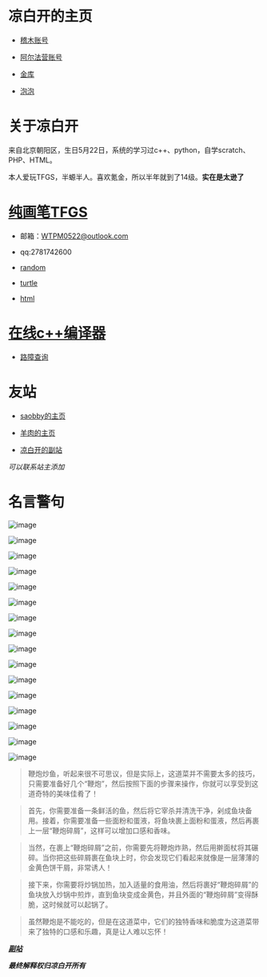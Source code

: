 

# 凉白开的主页
- [稽木账号](https://gitblock.cn/Users/1229658)

- [阿尔法营账号](https://aerfaying.com/Users/1229658)

- [金库](https://gitblock.cn/Studios/67751)

- [泡泡](https://im.popoim.com/im/web)

# 关于凉白开
来自北京朝阳区，生日5月22日，系统的学习过c++、python，自学scratch、PHP、HTML。

本人爱玩TFGS，半螈半人。喜欢氪金，所以半年就到了14级。**实在是太逊了**

# [纯画笔TFGS](https://gitblock.cn/Projects/1157709)

- 邮箱：WTPM0522@outlook.com

- qq:2781742600

- [random](https://www.runoob.com/python/func-number-random.html)

- [turtle](https://blog.csdn.net/zengxiantao1994/article/details/76588580)

- [html](https://www.runoob.com/html/html-tutorial.html)

# [在线c++编译器](https://www.json.cn/runcode/run_cpp920/)

- [路障查询](https://isolator.saobby.tk/)

# 友站
- [saobby的主页](https://www.saobby.com/)

- [羊肉的主页](https://yangrou9999tfgs.github.io/)

- [凉白开的副站](https://wtpm.github.io/)

*可以联系站主添加*

# 名言警句
![image](https://user-images.githubusercontent.com/126471313/221842565-9e8a8519-ffef-4881-9e1b-a604e0bfc365.png)

![image](https://user-images.githubusercontent.com/126471313/225298232-ecd6061f-a359-49b5-abba-ade80f0e245c.png)

![image](https://user-images.githubusercontent.com/126471313/225299905-63e99129-f6ba-4f80-b72d-5299c2b681a7.png)


![image](https://user-images.githubusercontent.com/126471313/225297771-8e3b9d03-db0c-4bef-bb9a-b1b1445b90bc.png)


![image](https://user-images.githubusercontent.com/126471313/225297215-164c66ba-d484-4337-88c4-c3d15e6239b6.png)

![image](https://user-images.githubusercontent.com/126471313/225297246-92302d21-4860-462b-a8e5-c09ea3c08875.png)

![image](https://user-images.githubusercontent.com/126471313/221844356-9e890519-245f-4976-a649-7fac852da684.png)

![image](https://user-images.githubusercontent.com/126471313/221842595-f13082a9-5c27-473b-8d82-00ce4e8505b9.png)

![image](https://user-images.githubusercontent.com/126471313/221843014-0a737e39-ea69-4db2-a70f-0333e901671d.png)

![image](https://user-images.githubusercontent.com/126471313/222708458-08849cef-427c-41ac-9911-e6d7b1a96cbc.png)

![image](https://user-images.githubusercontent.com/126471313/222708700-247aa7c5-729a-479f-b7fd-815e1c25fc79.png)


![image](https://user-images.githubusercontent.com/126471313/221843192-dcbf13ce-6e55-4c4b-aa05-730dd82918ec.png)


![image](https://user-images.githubusercontent.com/126471313/221844228-c51cdb26-66cb-4bbe-b16c-29010c92dbc9.png)


![image](https://user-images.githubusercontent.com/126471313/222708061-a517c3bc-ce0e-4c62-99e3-e0d569d9e8df.png)

![image](https://user-images.githubusercontent.com/126471313/225314310-da58ccb7-e8ef-4487-a251-d88a39f3ddcc.png)


![image](https://user-images.githubusercontent.com/126471313/224697113-da62f0fc-9835-4b34-986b-a6930c240719.png)


> 鞭炮炒鱼，听起来很不可思议，但是实际上，这道菜并不需要太多的技巧，只需要准备好几个“鞭炮”，然后按照下面的步骤来操作，你就可以享受到这道奇特的美味佳肴了！

> 首先，你需要准备一条鲜活的鱼，然后将它宰杀并清洗干净，剁成鱼块备用。接着，你需要准备一些面粉和蛋液，将鱼块裹上面粉和蛋液，然后再裹上一层“鞭炮碎屑”，这样可以增加口感和香味。

> 当然，在裹上“鞭炮碎屑”之前，你需要先将鞭炮炸熟，然后用擀面杖将其碾碎。当你把这些碎屑裹在鱼块上时，你会发现它们看起来就像是一层薄薄的金黄色饼干屑，非常诱人！

> 接下来，你需要将炒锅加热，加入适量的食用油，然后将裹好“鞭炮碎屑”的鱼块放入炒锅中煎炸，直到鱼块变成金黄色，并且外面的“鞭炮碎屑”变得酥脆，这时候就可以起锅了。

> 虽然鞭炮是不能吃的，但是在这道菜中，它们的独特香味和脆度为这道菜带来了独特的口感和乐趣，真是让人难以忘怀！

***[副站](https://wtpm.github.io/)***

***最终解释权归凉白开所有***
<link rel="shortcut icon" href="https://asset.gitblock.cn/Media?name=F5C7E2D1156AE48018F246A70199A911.png" type="image/x-icon"/>
